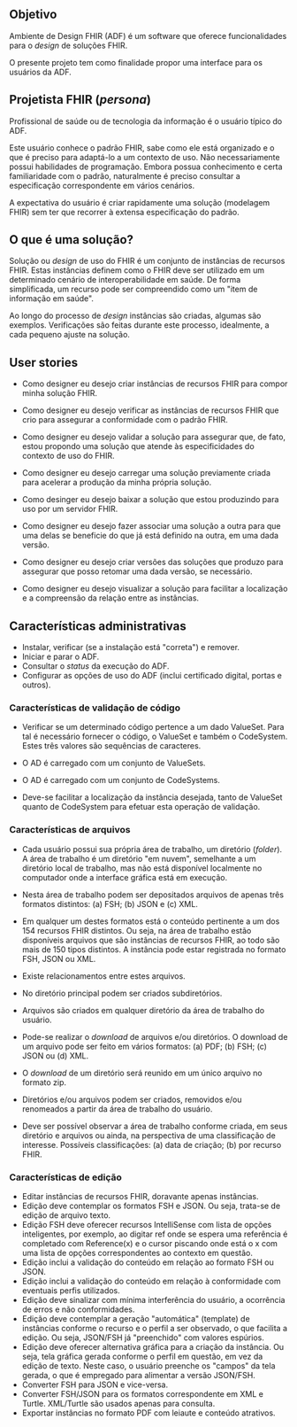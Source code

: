 ## Objetivo

Ambiente de Design FHIR (ADF) é um software que oferece
funcionalidades para o _design_ de soluções FHIR.

O presente projeto tem como finalidade propor 
uma interface para os usuários da ADF.

## Projetista FHIR (_persona_)

Profissional de saúde ou de tecnologia da informação é o usuário
típico do ADF.

Este usuário conhece o padrão FHIR, sabe como ele está organizado e o que é preciso para adaptá-lo a um contexto de uso.
Não necessariamente possui habilidades de programação. Embora possua conhecimento e certa familiaridade com o padrão, naturalmente é preciso consultar a especificação correspondente em vários cenários. 

A expectativa do usuário é criar rapidamente uma solução (modelagem FHIR) sem ter que recorrer à extensa
especificação do padrão. 

## O que é uma solução?

Solução ou _design_ de uso do FHIR é um conjunto de instâncias de recursos FHIR. 
Estas instâncias definem como o FHIR deve
ser utilizado em um determinado cenário de interoperabilidade em saúde.
De forma simplificada, um recurso pode ser compreendido como um
"item de informação em saúde". 

Ao longo do processo de _design_ instâncias são criadas, algumas são exemplos. 
Verificações são feitas durante este processo, idealmente, a cada pequeno
ajuste na solução.

## User stories

- Como designer eu desejo criar instâncias de recursos FHIR para compor minha solução FHIR.

- Como designer eu desejo verificar as instâncias de recursos FHIR que crio para assegurar a 
conformidade com o padrão FHIR.

- Como designer eu desejo validar a solução para assegurar que, de fato, estou propondo
uma solução que atende às especificidades do contexto de uso do FHIR. 

- Como designer eu desejo carregar uma solução previamente criada para acelerar a produção da minha própria solução.

- Como desinger eu desejo baixar a solução que estou produzindo para uso por um servidor FHIR.

- Como designer eu desejo fazer associar uma solução a outra para que uma delas se beneficie do que
já está definido na outra, em uma dada versão.

- Como designer eu desejo criar versões das soluções que produzo para assegurar que posso retomar 
uma dada versão, se necessário.

- Como designer eu desejo visualizar a solução para facilitar a localização e a compreensão da relação 
entre as instâncias.


## Características administrativas

- Instalar, verificar (se a instalação está "correta") e remover.
- Iniciar e parar o ADF.
- Consultar o _status_ da execução do ADF.
- Configurar as opções de uso do ADF (inclui certificado digital, portas e outros).

### Características de validação de código

- Verificar se um determinado código pertence a um dado ValueSet. Para tal é necessário fornecer o código, o ValueSet e também o CodeSystem. Estes três valores são sequências de caracteres.

- O AD é carregado com um conjunto de ValueSets.

- O AD é carregado com um conjunto de CodeSystems.

- Deve-se facilitar a localização da instância desejada, tanto de ValueSet quanto de CodeSystem para efetuar esta operação de validação.

### Características de arquivos

- Cada usuário possui sua própria área de trabalho, um diretório (_folder_). A área de trabalho é um diretório "em nuvem", semelhante a um diretório local de trabalho, mas não está disponível localmente no computador onde a interface gráfica está em execução.

- Nesta área de trabalho podem ser depositados arquivos de apenas três formatos distintos: (a) FSH; (b) JSON e (c) XML.

- Em qualquer um destes formatos está o conteúdo pertinente a um dos 154 recursos FHIR distintos. Ou seja, na área de trabalho estão disponíveis arquivos que são instâncias de recursos FHIR, ao todo são mais de 150 tipos distintos. A instância pode estar registrada no formato FSH, JSON ou XML.

- Existe relacionamentos entre estes arquivos.

- No diretório principal podem ser criados subdiretórios.

- Arquivos são criados em qualquer diretório da área de trabalho do usuário.

- Pode-se realizar o _download_ de arquivos e/ou diretórios. O download de um arquivo pode ser feito em vários formatos: (a) PDF; (b) FSH; (c) JSON ou (d) XML.

- O _download_ de um diretório será reunido em um único arquivo no formato zip.

- Diretórios e/ou arquivos podem ser criados, removidos e/ou renomeados a partir da área de trabalho do usuário.

- Deve ser possível observar a área de trabalho conforme criada, em seus diretório e arquivos ou ainda, na perspectiva de uma classificação de interesse. Possíveis classificações: (a) data de criação; (b) por recurso FHIR.

### Características de edição

- Editar instâncias de recursos FHIR, doravante apenas instâncias.
- Edição deve contemplar os formatos FSH e JSON. Ou seja, trata-se
  de edição de arquivo texto.
- Edição FSH deve oferecer recursos IntelliSense com lista de opções inteligentes, por exemplo, ao digitar ref<tab> onde se espera uma referência é completado com Reference(x) e o cursor piscando onde está o x com uma lista de opções correspondentes ao contexto em questão.
- Edição inclui a validação do conteúdo em relação ao formato FSH ou JSON.
- Edição inclui a validação do conteúdo em relação à conformidade com eventuais perfis utilizados.
- Edição deve sinalizar com mínima interferência do usuário, a ocorrência de erros e não conformidades.
- Edição deve contemplar a geração "automática" (template) de instâncias conforme o recurso e o perfil a ser observado, o que facilita a edição. Ou seja, JSON/FSH já "preenchido" com valores espúrios.
- Edição deve oferecer alternativa gráfica para a criação da instância. Ou seja, tela gráfica gerada conforme o perfil em questão, em vez da edição de texto. Neste caso, o usuário preenche os "campos" da tela gerada, o que é empregado para alimentar a versão JSON/FSH.
- Converter FSH para JSON e vice-versa.
- Converter FSH/JSON para os formatos correspondente em XML e Turtle. XML/Turtle são usados apenas para consulta.
- Exportar instâncias no formato PDF com leiaute e conteúdo atrativos.
